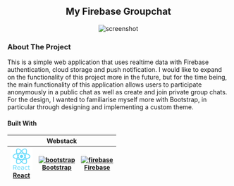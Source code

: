 <!-- PROJECT LOGO -->
<p align="center">
  <h2 align="center">My Firebase Groupchat</h2>

  <p align="center"><img src="front-end\app\assets\expo-QR-code.png" alt="screenshot"></p>

</p>

<!-- ABOUT THE PROJECT -->

### About The Project

This is a simple web application that uses realtime data with Firebase authentication, cloud storage and push notification.
I would like to expand on the functionality of this project more in the future, but for the time being, the main functionality of this application allows users to participate anonymously in a public chat as well as create and join private group chats.
For the design, I wanted to familiarise myself more with Bootstrap, in particular through designing and implementing a custom theme.
#### Built With

<table>
<thead>
<tr>
<th align="center" colspan="3">Webstack</th>
</tr>
<tr>
<th> <a href="https://reactjs.org/" title="React"><img src="https://raw.githubusercontent.com/devicons/devicon/master/icons/react/react-original-wordmark.svg" alt="react" width="50" height="50"/><br/>React</a></th>
<th> <a href="https://getbootstrap.com" title="Bootstrap"> <img src="https://github.com/tomchen/stack-icons/blob/master/logos/bootstrap.svg" alt="bootstrap" width="50" height="50"/><br/>Bootstrap</a></th>
<th> <a href="https://firebase.google.com/" title="Firebase" target="_blank"> <img src="https://www.vectorlogo.zone/logos/firebase/firebase-icon.svg" alt="firebase" width="50" height="50"/><br/>Firebase</a></th>
</tr>
</thead>
</table>

